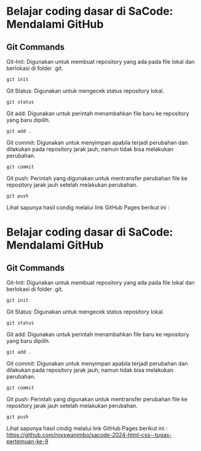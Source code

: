 # Belajar coding dasar di SaCode: Mendalami GitHub 

## Git Commands

Git-Init: Digunakan untuk membuat repository yang ada pada file lokal dan berlokasi di folder .git. 
```
git init
```
Git Status: Digunakan untuk mengecek status repository lokal. 
```
git status
```
Git add: Digunakan untuk perintah menambahkan file baru ke repository yang baru dipilih.
```
git add .
```
Git commit: Digunakan untuk menyimpan apabila terjadi perubahan dan dilakukan pada repository jarak jauh, namun tidak bisa melakukan perubahan. 
```
git commit
```

Git push: Perintah yang digunakan untuk mentransfer perubahan file ke repository jarak jauh setelah melakukan perubahan. 
```
git push
```
Lihat sapunya hasil condig melalui link GitHub Pages berikut ini :
# Belajar coding dasar di SaCode: Mendalami GitHub 

## Git Commands

Git-Init: Digunakan untuk membuat repository yang ada pada file lokal dan berlokasi di folder .git. 
```
git init
```
Git Status: Digunakan untuk mengecek status repository lokal. 
```
git status
```
Git add: Digunakan untuk perintah menambahkan file baru ke repository yang baru dipilih.
```
git add .
```
Git commit: Digunakan untuk menyimpan apabila terjadi perubahan dan dilakukan pada repository jarak jauh, namun tidak bisa melakukan perubahan. 
```
git commit
```

Git push: Perintah yang digunakan untuk mentransfer perubahan file ke repository jarak jauh setelah melakukan perubahan. 
```
git push
```
Lihat sapunya hasil cindig melalui link GitHub Pages berikut ini :
https://github.com/royswanimbo/sacode-2024-html-css--tugas-pertemuan-ke-9


